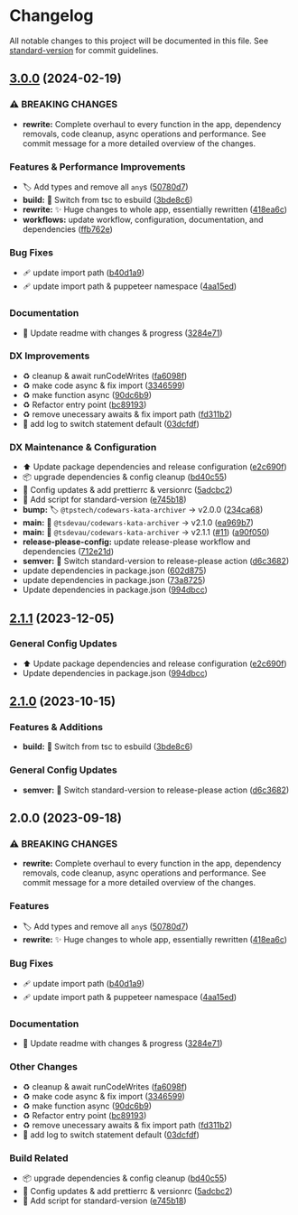 # Changelog

All notable changes to this project will be documented in this file. See [standard-version](https://github.com/conventional-changelog/standard-version) for commit guidelines.

## [3.0.0](https://github.com/tsdevau/codewars-kata-archiver/compare/codewars-kata-archiver-v2.1.1...codewars-kata-archiver-v3.0.0) (2024-02-19)


### ⚠ BREAKING CHANGES

* **rewrite:** Complete overhaul to every function in the app, dependency removals, code cleanup, async operations and performance.  See commit message for a more detailed overview of the changes.

### Features & Performance Improvements

* 🏷️ Add types and remove all `any`s ([50780d7](https://github.com/tsdevau/codewars-kata-archiver/commit/50780d7dd5a2f0cd40ca17d6188267c8d01a27a2))
* **build:** 👷 Switch from tsc to esbuild ([3bde8c6](https://github.com/tsdevau/codewars-kata-archiver/commit/3bde8c6128bd401edcc1f3e35c7a75d535e949b8))
* **rewrite:** ✨ Huge changes to whole app, essentially rewritten ([418ea6c](https://github.com/tsdevau/codewars-kata-archiver/commit/418ea6c75ae580a8bc433990e3ecd7e0e57ff192))
* **workflows:** update workflow, configuration, documentation, and dependencies ([ffb762e](https://github.com/tsdevau/codewars-kata-archiver/commit/ffb762e83b997e3986de7a02a6078790c8c53af3))


### Bug Fixes

* 🩹 update import path ([b40d1a9](https://github.com/tsdevau/codewars-kata-archiver/commit/b40d1a988acb6f3f871329f3ffd0026ac8556070))
* 🩹 update import path & puppeteer namespace ([4aa15ed](https://github.com/tsdevau/codewars-kata-archiver/commit/4aa15ed432a750d58b719964da0b16d564f8b2ec))


### Documentation

* 📝 Update readme with changes & progress ([3284e71](https://github.com/tsdevau/codewars-kata-archiver/commit/3284e71805c7aca98d22717bc0ee2d173e0498eb))


### DX Improvements

* ♻️ cleanup & await runCodeWrites ([fa6098f](https://github.com/tsdevau/codewars-kata-archiver/commit/fa6098f78f20b65fea8320282a64f5726a32fd8e))
* ♻️ make code async & fix import ([3346599](https://github.com/tsdevau/codewars-kata-archiver/commit/33465994fbfd51c003d11f371a4a8cd03ee109ed))
* ♻️ make function async ([90dc6b9](https://github.com/tsdevau/codewars-kata-archiver/commit/90dc6b9175c204d74f2c875be799224e67754f35))
* ♻️ Refactor entry point ([bc89193](https://github.com/tsdevau/codewars-kata-archiver/commit/bc8919380c8a9edb291c331e7d75160f37697eab))
* ♻️ remove unecessary awaits & fix import path ([fd311b2](https://github.com/tsdevau/codewars-kata-archiver/commit/fd311b25bd7d3f9b48f6a118335e85415969b30f))
* 📝 add log to switch statement default ([03dcfdf](https://github.com/tsdevau/codewars-kata-archiver/commit/03dcfdf4169a49e9dc4cdf815e660883ca57fcc3))


### DX Maintenance & Configuration

* ⬆️ Update package dependencies and release configuration ([e2c690f](https://github.com/tsdevau/codewars-kata-archiver/commit/e2c690f8d794648e116fe410382ffe36b3c17ce2))
* 📦️ upgrade dependencies & config cleanup ([bd40c55](https://github.com/tsdevau/codewars-kata-archiver/commit/bd40c55244962fa514ec00567652f14743a219a3))
* 🔧 Config updates & add prettierrc & versionrc ([5adcbc2](https://github.com/tsdevau/codewars-kata-archiver/commit/5adcbc2cdc91bf4ad15b940ea978a5ca7730b79d))
* 🔨 Add script for standard-version ([e745b18](https://github.com/tsdevau/codewars-kata-archiver/commit/e745b187c72074e30b2f9a2720f0aa8c89b0ec07))
* **bump:** 🏷️ `@tpstech/codewars-kata-archiver` -&gt; v2.0.0 ([234ca68](https://github.com/tsdevau/codewars-kata-archiver/commit/234ca68ab7121c3026d103d48df76738f3672cc1))
* **main:** 🔖 `@tsdevau/codewars-kata-archiver` -&gt; v2.1.0 ([ea969b7](https://github.com/tsdevau/codewars-kata-archiver/commit/ea969b7f8d8d5c1dc68b511a54ef0fa3e8241075))
* **main:** 🔖 `@tsdevau/codewars-kata-archiver` -&gt; v2.1.1 ([#11](https://github.com/tsdevau/codewars-kata-archiver/issues/11)) ([a90f050](https://github.com/tsdevau/codewars-kata-archiver/commit/a90f05016d4f9e0539e103d7fe768f3af66dab1f))
* **release-please-config:** update release-please workflow and dependencies ([712e21d](https://github.com/tsdevau/codewars-kata-archiver/commit/712e21d175aa5f401aa814ee193b4af3ce5de6cd))
* **semver:** 🔧 Switch standard-version to release-please action ([d6c3682](https://github.com/tsdevau/codewars-kata-archiver/commit/d6c3682b341a7aab0d7941559a617eadc018949c))
* update dependencies in package.json ([602d875](https://github.com/tsdevau/codewars-kata-archiver/commit/602d875fc24ad5c4660120db80e411ccd0cd1cbc))
* update dependencies in package.json ([73a8725](https://github.com/tsdevau/codewars-kata-archiver/commit/73a8725333d0008d74205b58797c8cd444010096))
* Update dependencies in package.json ([994dbcc](https://github.com/tsdevau/codewars-kata-archiver/commit/994dbcc389073f85510dd2d7056db6c729578f3a))

## [2.1.1](https://github.com/tsdevau/codewars-kata-archiver/compare/v2.1.0...v2.1.1) (2023-12-05)


### General Config Updates

* ⬆️ Update package dependencies and release configuration ([e2c690f](https://github.com/tsdevau/codewars-kata-archiver/commit/e2c690f8d794648e116fe410382ffe36b3c17ce2))
* Update dependencies in package.json ([994dbcc](https://github.com/tsdevau/codewars-kata-archiver/commit/994dbcc389073f85510dd2d7056db6c729578f3a))

## [2.1.0](https://github.com/tsdevau/codewars-kata-archiver/compare/v2.0.0...v2.1.0) (2023-10-15)


### Features & Additions

* **build:** 👷 Switch from tsc to esbuild ([3bde8c6](https://github.com/tsdevau/codewars-kata-archiver/commit/3bde8c6128bd401edcc1f3e35c7a75d535e949b8))


### General Config Updates

* **semver:** 🔧 Switch standard-version to release-please action ([d6c3682](https://github.com/tsdevau/codewars-kata-archiver/commit/d6c3682b341a7aab0d7941559a617eadc018949c))

## 2.0.0 (2023-09-18)


### ⚠ BREAKING CHANGES

* **rewrite:** Complete overhaul to every function in the app, dependency removals, code cleanup, async operations and performance.  See commit message for a more detailed overview of the changes.

### Features

* 🏷️ Add types and remove all `any`s ([50780d7](https://github.com/tsdevau/codewars-kata-archiver/commit/50780d7dd5a2f0cd40ca17d6188267c8d01a27a2))
* **rewrite:** ✨ Huge changes to whole app, essentially rewritten ([418ea6c](https://github.com/tsdevau/codewars-kata-archiver/commit/418ea6c75ae580a8bc433990e3ecd7e0e57ff192))


### Bug Fixes

* 🩹 update import path ([b40d1a9](https://github.com/tsdevau/codewars-kata-archiver/commit/b40d1a988acb6f3f871329f3ffd0026ac8556070))
* 🩹 update import path & puppeteer namespace ([4aa15ed](https://github.com/tsdevau/codewars-kata-archiver/commit/4aa15ed432a750d58b719964da0b16d564f8b2ec))


### Documentation

* 📝 Update readme with changes & progress ([3284e71](https://github.com/tsdevau/codewars-kata-archiver/commit/3284e71805c7aca98d22717bc0ee2d173e0498eb))


### Other Changes

* ♻️ cleanup & await runCodeWrites ([fa6098f](https://github.com/tsdevau/codewars-kata-archiver/commit/fa6098f78f20b65fea8320282a64f5726a32fd8e))
* ♻️ make code async & fix import ([3346599](https://github.com/tsdevau/codewars-kata-archiver/commit/33465994fbfd51c003d11f371a4a8cd03ee109ed))
* ♻️ make function async ([90dc6b9](https://github.com/tsdevau/codewars-kata-archiver/commit/90dc6b9175c204d74f2c875be799224e67754f35))
* ♻️ Refactor entry point ([bc89193](https://github.com/tsdevau/codewars-kata-archiver/commit/bc8919380c8a9edb291c331e7d75160f37697eab))
* ♻️ remove unecessary awaits & fix import path ([fd311b2](https://github.com/tsdevau/codewars-kata-archiver/commit/fd311b25bd7d3f9b48f6a118335e85415969b30f))
* 📝 add log to switch statement default ([03dcfdf](https://github.com/tsdevau/codewars-kata-archiver/commit/03dcfdf4169a49e9dc4cdf815e660883ca57fcc3))


### Build Related

* 📦️ upgrade dependencies & config cleanup ([bd40c55](https://github.com/tsdevau/codewars-kata-archiver/commit/bd40c55244962fa514ec00567652f14743a219a3))
* 🔧 Config updates & add prettierrc & versionrc ([5adcbc2](https://github.com/tsdevau/codewars-kata-archiver/commit/5adcbc2cdc91bf4ad15b940ea978a5ca7730b79d))
* 🔨 Add script for standard-version ([e745b18](https://github.com/tsdevau/codewars-kata-archiver/commit/e745b187c72074e30b2f9a2720f0aa8c89b0ec07))
